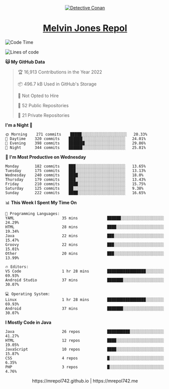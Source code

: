 <p align="center">

<a href="https://mrepol742.github.io">
  <img alt="Detective Conan" src="https://mrepol742-gif-randomizer.vercel.app/api/" /> 
  </a> 
<h1 align="center"><a href="https://mrepol742.github.io/">Melvin Jones Repol</a></h1>
</p>

[comment]: <> (This is a automated generated Data from github action workflow)
[comment]: <> (START OF GENERATED DATA)

<!--START_SECTION:waka-->
![Code Time](http://img.shields.io/badge/Code%20Time-703%20hrs%2046%20mins-blue)

![Lines of code](https://img.shields.io/badge/From%20Hello%20World%20I%27ve%20Written-235%20Thousand%20lines%20of%20code-blue)

**🐱 My GitHub Data** 

> 🏆 16,913 Contributions in the Year 2022
 > 
> 📦 496.7 kB Used in GitHub's Storage 
 > 
> 🚫 Not Opted to Hire
 > 
> 📜 52 Public Repositories 
 > 
> 🔑 21 Private Repositories  
 > 
**I'm a Night 🦉** 

```text
🌞 Morning    271 commits    █████░░░░░░░░░░░░░░░░░░░░   20.33% 
🌆 Daytime    320 commits    ██████░░░░░░░░░░░░░░░░░░░   24.01% 
🌃 Evening    398 commits    ███████░░░░░░░░░░░░░░░░░░   29.86% 
🌙 Night      344 commits    ██████░░░░░░░░░░░░░░░░░░░   25.81%

```
📅 **I'm Most Productive on Wednesday** 

```text
Monday       182 commits    ███░░░░░░░░░░░░░░░░░░░░░░   13.65% 
Tuesday      175 commits    ███░░░░░░░░░░░░░░░░░░░░░░   13.13% 
Wednesday    240 commits    ████░░░░░░░░░░░░░░░░░░░░░   18.0% 
Thursday     179 commits    ███░░░░░░░░░░░░░░░░░░░░░░   13.43% 
Friday       210 commits    ████░░░░░░░░░░░░░░░░░░░░░   15.75% 
Saturday     125 commits    ██░░░░░░░░░░░░░░░░░░░░░░░   9.38% 
Sunday       222 commits    ████░░░░░░░░░░░░░░░░░░░░░   16.65%

```


📊 **This Week I Spent My Time On** 

```text
💬 Programming Languages: 
YAML                     35 mins             ██████░░░░░░░░░░░░░░░░░░░   24.29% 
HTML                     28 mins             ████░░░░░░░░░░░░░░░░░░░░░   19.34% 
Java                     22 mins             ███░░░░░░░░░░░░░░░░░░░░░░   15.47% 
Groovy                   22 mins             ███░░░░░░░░░░░░░░░░░░░░░░   15.01% 
Other                    20 mins             ███░░░░░░░░░░░░░░░░░░░░░░   13.99%

🔥 Editors: 
VS Code                  1 hr 28 mins        █████████████████░░░░░░░░   69.93% 
Android Studio           37 mins             ███████░░░░░░░░░░░░░░░░░░   30.07%

💻 Operating System: 
Linux                    1 hr 28 mins        █████████████████░░░░░░░░   69.93% 
Android                  37 mins             ███████░░░░░░░░░░░░░░░░░░   30.07%

```

**I Mostly Code in Java** 

```text
Java                     26 repos            ██████████░░░░░░░░░░░░░░░   41.27% 
HTML                     12 repos            ████░░░░░░░░░░░░░░░░░░░░░   19.05% 
JavaScript               10 repos            ████░░░░░░░░░░░░░░░░░░░░░   15.87% 
CSS                      4 repos             █░░░░░░░░░░░░░░░░░░░░░░░░   6.35% 
PHP                      3 repos             █░░░░░░░░░░░░░░░░░░░░░░░░   4.76%

```



<!--END_SECTION:waka-->

[comment]: <> (END OF GENERATED DATA)

<p align="center"> https://mrepol742.github.io | https://mrepol742.me </p>
